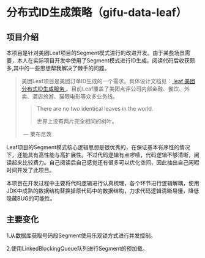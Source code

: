# 分布式ID生成策略（gifu-data-leaf）

## 项目介绍

本项目是针对美团Leaf项目的Segment模式进行的改进开发。由于某些场景需要，本人在实际项目开发中使用了Segment模式进行ID生成。阅读代码后收获颇多,其中的一些思想帮我解决了棘手的问题。

> 美团Leaf项目是美团订单ID生成的一个需求。具体设计文档见：[ leaf 美团分布式ID生成服务 ](https://tech.meituan.com/MT_Leaf.html )。目前Leaf覆盖了美团点评公司内部金融、餐饮、外卖、酒店旅游、猫眼电影等众多业务线。
> > There are no two identical leaves in the world.
> >
> > 世界上没有两片完全相同的树叶。
> >
> ​							— 莱布尼茨

Leaf项目的Segment模式核心逻辑思想是很优秀的，在保证基本有序性的情况下，还能具有高性能与高扩展性。不过代码逻辑有点啰嗦，代码逻辑不够清晰，阅读起来比较费力。自己阅读后自己感觉还有很多可以优化空间，因此抽出自己闲暇时间开发了此项目。

本项目在开发过程中主要将代码逻辑进行认真梳理，各个环节进行逻辑解耦，使用JDK中成熟的数据结构替换掉原代码中的数据结构，力求代码逻辑清晰易懂，降低隐藏BUG的可能性。

## 主要变化

1.从数据库获取号码段Segment使用乐观锁方式进行并发控制。

2.使用LinkedBlockingQueue队列进行Segment的预加载。




 

